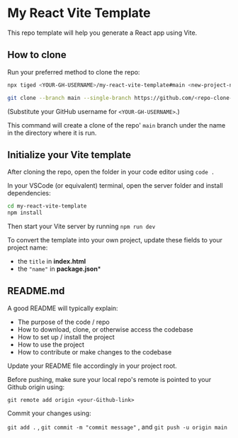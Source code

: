# My React Vite Template

This repo template will help you generate a React app using Vite.

## How to clone

Run your preferred method to clone the repo:

```sh
npx tiged <YOUR-GH-USERNAME>/my-react-vite-template#main <new-project-name>
```
```sh
git clone --branch main --single-branch https://github.com/<repo-clone-link.git>
```

(Substitute your GitHub username for `<YOUR-GH-USERNAME>`.)

This command will create a clone of the repo' `main` branch under the name
<new-project-name> in the directory where it is run.

## Initialize your Vite template

After cloning the repo, open the folder in your code editor using `code .`

In your VSCode (or equivalent) terminal, open the server folder and install dependencies:

```sh
cd my-react-vite-template
npm install
```

Then start your Vite server by running `npm run dev`

To convert the template into your own project, update these fields to your project name:

* the `title` in __index.html__
* the `"name"` in __package.json__*

## README.md
A good README will typically explain:

* The purpose of the code / repo
* How to download, clone, or otherwise access the codebase
* How to set up / install the project
* How to use the project
* How to contribute or make changes to the codebase

Update your README file accordingly in your project root.

Before pushing, make sure your local repo's remote is pointed to your Github origin using:

`git remote add origin <your-Github-link>`

Commit your changes using:

`git add .` , `git commit -m "commit message"` , and `git push -u origin main`
